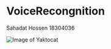 # VoiceRecongnition
Sahadat Hossen 
18304036

![Image of Yaktocat](https://octodex.github.com/images/yaktocat.png)

